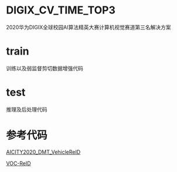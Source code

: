 # DIGIX_CV_TIME_TOP3
2020华为DIGIX全球校园AI算法精英大赛计算机视觉赛道第三名解决方案
# train
训练以及弱监督剪切数据增强代码
# test
推理及后处理代码
# 参考代码
[AICITY2020_DMT_VehicleReID](https://github.com/heshuting555/AICITY2020_DMT_VehicleReID)

[VOC-ReID](https://github.com/Xiangyu-CAS/AICity2020-VOC-ReID)
